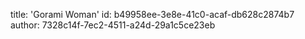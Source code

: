 title: 'Gorami Woman'
id: b49958ee-3e8e-41c0-acaf-db628c2874b7
author: 7328c14f-7ec2-4511-a24d-29a1c5ce23eb
